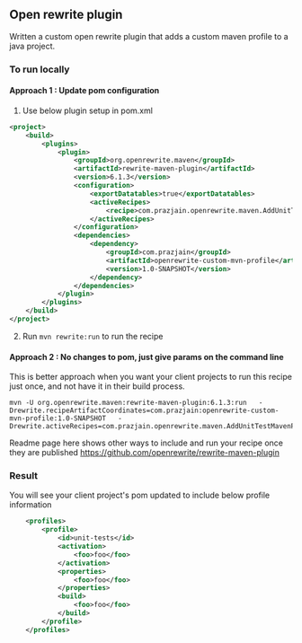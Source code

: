 ## Open rewrite plugin  

Written a custom open rewrite plugin that adds a custom maven profile to a java project.  

### To run locally

#### Approach 1 : Update pom configuration  

1. Use below plugin setup in pom.xml
```xml
<project>
    <build>
        <plugins>
            <plugin>
                <groupId>org.openrewrite.maven</groupId>
                <artifactId>rewrite-maven-plugin</artifactId>
                <version>6.1.3</version>
                <configuration>
                    <exportDatatables>true</exportDatatables>
                    <activeRecipes>
                        <recipe>com.prazjain.openrewrite.maven.AddUnitTestMavenProfile</recipe>
                    </activeRecipes>
                </configuration>
                <dependencies>
                    <dependency>
                        <groupId>com.prazjain</groupId>
                        <artifactId>openrewrite-custom-mvn-profile</artifactId>
                        <version>1.0-SNAPSHOT</version>
                    </dependency>
                </dependencies>
            </plugin>
        </plugins>
    </build>
</project>
```  

2. Run `mvn rewrite:run` to run the recipe  


#### Approach 2 : No changes to pom, just give params on the command line  

This is better approach when you want your client projects to run this recipe just once, and not have it in their build process.  

```commandline
mvn -U org.openrewrite.maven:rewrite-maven-plugin:6.1.3:run   -Drewrite.recipeArtifactCoordinates=com.prazjain:openrewrite-custom-mvn-profile:1.0-SNAPSHOT   -Drewrite.activeRecipes=com.prazjain.openrewrite.maven.AddUnitTestMavenProfile  
```

Readme page here shows other ways to include and run your recipe once they are published https://github.com/openrewrite/rewrite-maven-plugin  

### Result  

You will see your client project's pom updated to include below profile information  
```xml
    <profiles>
        <profile>
            <id>unit-tests</id>
            <activation>
                <foo>foo</foo>
            </activation>
            <properties>
                <foo>foo</foo>
            </properties>
            <build>
                <foo>foo</foo>
            </build>
        </profile>
    </profiles>
```